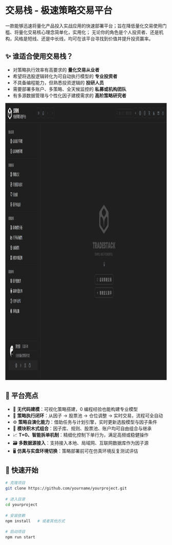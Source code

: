 # 交易栈 - 极速策略交易平台

一款能够迅速将量化产品投入实战应用的快速部署平台；旨在降低量化交易使用门槛、将量化交易核心理念简单化，实用化；
无论你的角色是个人投资者、还是机构，风格是短线、还是中长线，均可在该平台寻找到价值并提升投资赢率。  

## ✨ 谁适合使用交易栈？

- 对策略执行效率有高要求的 **量化交易从业者**
- 希望将选股逻辑转化为可自动执行模型的 **专业投资者**
- 不具备编程能力，但熟悉投资逻辑的 **投研人员**
- 需要部署多账户、多策略、全天候监控的 **私募或机构团队**
- 有多源数据管理与个性化因子建模需求的 **高阶策略研究者**
<img width="1366" height="862" alt="main_interface" src="./docs/images/main_interface.png" />

## 🌟 平台亮点

- 🧠 **无代码建模**：可视化策略搭建，0 编程经验也能构建专业模型
- 🔁 **策略执行闭环**：从因子 → 股票池 → 仓位调整 → 实时交易，流程可全自动
- ⚙️ **策略自演化能力**：借助任务与计划引擎，实时更新选股模型与因子条件
- 🧩 **模块积木式组合**：因子库、规则、股票池、账户均可自由组合与继承
- 📈 **T+0、智能拆单机制**：精细化控制下单行为，满足高频或稳健操作
- 🗃️ **多数据源接入**：支持接入本地、局域网、互联网数据库作为因子源
- 🖥️ **仿真与实盘环境切换**：策略部署前可在仿真环境反复测试评估

## 🚀 快速开始

```bash
# 克隆项目
git clone https://github.com/yourname/yourproject.git

# 进入目录
cd yourproject

# 安装依赖
npm install   # 或者其他方式

# 启动项目
npm run start
